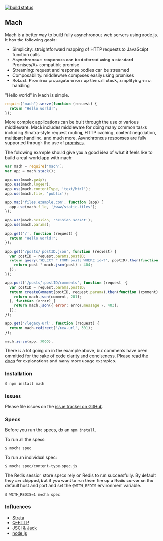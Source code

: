 [![build status](https://secure.travis-ci.org/mjackson/mach.png)](http://travis-ci.org/mjackson/mach)

## Mach

Mach is a better way to build fully asynchronous web servers using node.js. It has the following goals:

  * Simplicity: straightforward mapping of HTTP requests to JavaScript function calls
  * Asynchronous: responses can be deferred using a standard Promises/A+ compatible promise
  * Streaming: request and response bodies can be streamed
  * Composability: middleware composes easily using promises
  * Robust: Promises propagate errors up the call stack, simplifying error handling

"Hello world" in Mach is simple.

```js
require("mach").serve(function (request) {
  return "Hello world!";
});
```

More complex applications can be built through the use of various middleware. Mach includes middleware for doing many common tasks including Sinatra-style request routing, HTTP caching, content negotiation, multipart handling, and much more. Asynchronous responses are fully supported through the use of [promises](http://promises-aplus.github.io/promises-spec/).

The following example should give you a good idea of what it feels like to build a real-world app with mach:

```js
var mach = require('mach');
var app = mach.stack();

app.use(mach.gzip);
app.use(mach.logger);
app.use(mach.contentType, 'text/html');
app.use(mach.file, 'public');

app.map('files.example.com', function (app) {
  app.use(mach.file, '/www/static-files');
});

app.use(mach.session, 'session secret');
app.use(mach.params);

app.get('/', function (request) {
  return "Hello world!";
});

app.get('/posts/:postID.json', function (request) {
  var postID = request.params.postID;
  return query('SELECT * FROM posts WHERE id=?', postID).then(function (post) {
    return post ? mach.json(post) : 404;
  });
});

app.post('/posts/:postID/comments', function (request) {
  var postID = request.params.postID;
  return createComment(postID, request.params).then(function (comment) {
    return mach.json(comment, 201);
  }, function (error) {
    return mach.json({ error: error.message }, 403);
  });
});

app.get('/legacy-url', function (request) {
  return mach.redirect('/new-url', 301);
});

mach.serve(app, 3000);
```

There is a lot going on in the example above, but comments have been ommitted for the sake of code clarity and conciseness. Please [read the docs](https://github.com/machjs/mach/wiki) for explanations and many more usage examples.

### Installation

    $ npm install mach

### Issues

Please file issues on the [issue tracker on GitHub](https://github.com/machjs/mach/issues).

### Specs

Before you run the specs, do an `npm install`.

To run all the specs:

    $ mocha spec

To run an individual spec:

    $ mocha spec/content-type-spec.js

The Redis session store specs rely on Redis to run successfully. By default they are skipped, but if you want to run them fire up a Redis server on the default host and port and set the `$WITH_REDIS` environment variable.

    $ WITH_REDIS=1 mocha spec

### Influences

* [Strata](http://stratajs.org/)
* [Q-HTTP](https://github.com/kriskowal/q-http)
* [JSGI & Jack](http://jackjs.org/)
* [node.js](http://nodejs.org/)

